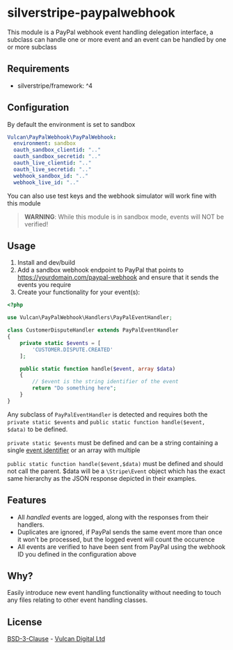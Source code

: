 # silverstripe-paypalwebhook

This module is a PayPal webhook event handling delegation interface, a subclass can handle one or 
more event and an event can be handled by one or more subclass

## Requirements
* silverstripe/framework: ^4

## Configuration
By default the environment is set to sandbox

```yaml
Vulcan\PayPalWebhook\PayPalWebhook:
  environment: sandbox
  oauth_sandbox_clientid: ".."
  oauth_sandbox_secretid: ".."
  oauth_live_clientid: ".."
  oauth_live_secretid: ".."
  webhook_sandbox_id: ".."
  webhook_live_id: ".."
```

You can also use test keys and the webhook simulator will work fine with this module

> **WARNING**: While this module is in sandbox mode, events will NOT be verified!

## Usage
1. Install and dev/build
1. Add a sandbox webhook endpoint to PayPal that points to https://yourdomain.com/paypal-webhook and ensure that it sends the events you require
2. Create your functionality for your event(s):

```php
<?php

use Vulcan\PayPalWebhook\Handlers\PayPalEventHandler;

class CustomerDisputeHandler extends PayPalEventHandler
{
    private static $events = [
        'CUSTOMER.DISPUTE.CREATED'
    ];

    public static function handle($event, array $data)
    {
        // $event is the string identifier of the event
        return "Do something here";
    }
}
```

Any subclass of `PayPalEventHandler` is detected and requires both the `private static $events`
and `public static function handle($event, $data)` to be defined.

`private static $events` must be defined and can be a string containing a single [event identifier](https://stripe.com/docs/api#event_types) or an array with multiple

`public static function handle($event,$data)` must be defined and should not call the parent. $data will be a `\Stripe\Event` object which has the exact same hierarchy as the JSON response depicted in their examples.
  
## Features
* All *handled* events are logged, along with the responses from their handlers.
* Duplicates are ignored, if PayPal sends the same event more than once it won't be processed, but the logged event will count the occurence
* All events are verified to have been sent from PayPal using the webhook ID you defined in the configuration above

## Why?
Easily introduce new event handling functionality without needing to touch any files relating to other event handling classes.

## License
[BSD-3-Clause](LICENSE.md) - [Vulcan Digital Ltd](https://vulcandigital.co.nz)